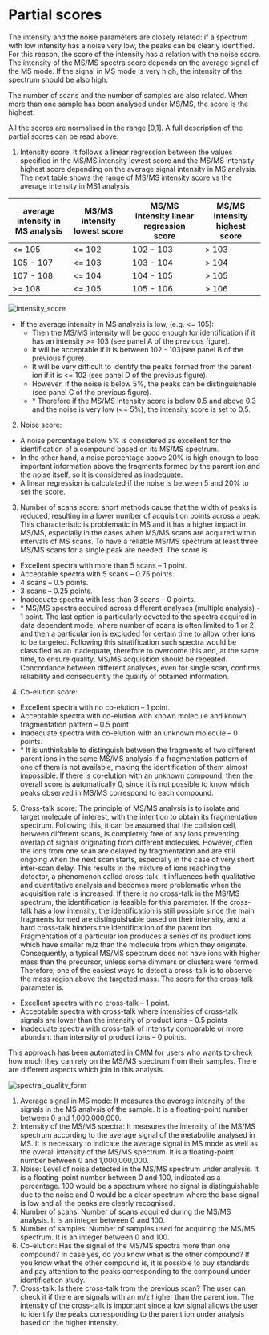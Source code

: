 # Partial scores
The intensity and the noise parameters are closely related: if a spectrum with low intensity has a noise very low, the peaks can be clearly identified. For this reason, the score of the intensity has a relation with the noise score. The intensity of the MS/MS spectra score depends on the average signal of the MS mode. If the signal in MS mode is very high, the intensity of the spectrum should be also high. 

The number of scans and the number of samples are also related. When more than one sample has been analysed under MS/MS, the score is the highest. 

All the scores are normalised in the range [0,1]. A full description of the partial scores can be read above: 

1.	Intensity score: It follows a linear regression between the values specified in the MS/MS intensity lowest score and the MS/MS intensity highest score depending on the average signal intensity in MS analysis. The next table shows the range of MS/MS intensity score vs the average intensity in MS<super>1</super> analysis.

| average intensity in MS analysis | MS/MS intensity lowest score | MS/MS intensity linear regression score | MS/MS intensity highest score |
| --- | --- | --- | --- |
| &lt;= 10<super>5</super> | &lt;= 10<super>2</super> | 10<super>2</super> - 10<super>3</super> | &gt; 10<super>3</super> |
| 10<super>5</super> - 10<super>7</super> | &lt;= 10<super>3</super> | 10<super>3</super> - 10<super>4</super> | &gt; 10<super>4</super> |
| 10<super>7</super> - 10<super>8</super> | &lt;= 10<super>4</super> | 10<super>4</super> - 10<super>5</super> | &gt; 10<super>5</super> |
| &gt;= 10<super>8</super> | &lt;= 10<super>5</super> | 10<super>5</super> - 10<super>6</super> | &gt; 10<super>6</super> |

 
![intensity_score](/images/intensity_score.jpg)

* If the average intensity in MS analysis is low, (e.g. &lt;= 10<super>5</super>): 
  * Then the MS/MS intensity will be good enough for identification if it has an intensity &gt;= 10<super>3</super> (see panel A of the previous figure).
  * It will be acceptable if it is between 10<super>2</super> - 10<super>3</super>(see panel B of the previous figure).
  * It will be very difficult to identify the peaks formed from the parent ion if it is &lt;= 102 (see panel D of the previous figure). 
  * However, if the noise is below 5%, the peaks can be distinguishable (see panel C of the previous figure).
  * \* Therefore if the MS/MS intensity score is below 0.5 and above 0.3 and the noise is very low (&lt;= 5%), the intensity score is set to 0.5. 

2. Noise score: 
  * A noise percentage below 5% is considered as excellent for the identification of a compound based on its MS/MS spectrum. 
  * In the other hand, a noise percentage above 20% is high enough to lose important information above the fragments formed by the parent ion and the noise itself, so it is considered as inadequate. 
  * A linear regression is calculated if the noise is between 5 and 20% to set the score. 

3. Number of scans score: short methods cause that the width of peaks is reduced, resulting in a lower number of acquisition points across a peak. This characteristic is problematic in MS and it has a higher impact in MS/MS, especially in the cases when MS/MS scans are acquired within intervals of MS scans. To have a reliable MS/MS spectrum at least three MS/MS scans for a single peak are needed. The score is 
  * Excellent spectra with more than 5 scans – 1 point.
  * Acceptable spectra with 5 scans – 0.75 points.
  * 4 scans – 0.5 points.
  * 3 scans – 0.25 points.
  * Inadequate spectra with less than 3 scans – 0 points.
  * \* MS/MS spectra acquired across different analyses (multiple analysis) - 1 point. 
The last option is particularly devoted to the spectra acquired in data dependent mode, where number of scans is often limited to 1 or 2 and then a particular ion is excluded for certain time to allow other ions to be targeted. Following this stratification such spectra would be classified as an inadequate, therefore to overcome this and, at the same time, to ensure quality, MS/MS acquisition should be repeated. Concordance between different analyses, even for single scan, confirms reliability and consequently the quality of obtained information.

4. Co-elution score: 
  * Excellent spectra with no co-elution – 1 point.
  * Acceptable spectra with co-elution with known molecule and known fragmentation pattern – 0.5 point. 
  * Inadequate spectra with co-elution with an unknown molecule – 0 points. 
  * \* It is unthinkable to distinguish between the fragments of two different parent ions in the same MS/MS analysis if a fragmentation pattern of one of them is not available, making the identification of them almost impossible. If there is co-elution with an unknown compound, then the overall score is automatically 0, since it is not possible to know which peaks observed in MS/MS correspond to each compound. 

5. Cross-talk score: The principle of MS/MS analysis is to isolate and target molecule of interest, with the intention to obtain its fragmentation spectrum. Following this, it can be assumed that the collision cell, between different scans, is completely free of any ions preventing overlap of signals originating from different molecules. However, often the ions from one scan are delayed by fragmentation and are still ongoing when the next scan starts, especially in the case of very short inter-scan delay. This results in the mixture of ions reaching the detector, a phenomenon called cross-talk. It influences both qualitative and quantitative analysis and becomes more problematic when the acquisition rate is increased.
If there is no cross-talk in the MS/MS spectrum, the identification is feasible for this parameter. If the cross-talk has a low intensity, the identification is still possible since the main fragments formed are distinguishable based on their intensity, and a hard cross-talk hinders the identification of the parent ion. 
Fragmentation of a particular ion produces a series of its product ions which have smaller m/z than the molecule from which they originate. Consequently, a typical MS/MS spectrum does not have ions with higher mass than the precursor, unless some dimmers or clusters were formed. Therefore, one of the easiest ways to detect a cross-talk is to observe the mass region above the targeted mass. The score for the cross-talk parameter is: 
  * Excellent spectra with no cross-talk – 1 point. 
  * Acceptable spectra with cross-talk where intensities of cross-talk signals are lower than the intensity of product ions – 0.5 points 
  * Inadequate spectra with cross-talk of intensity comparable or more abundant than intensity of product ions – 0 points.

This approach has been automated in CMM for users who wants to check how much they can rely on the MS/MS spectrum from their samples. There are different aspects which join in this analysis. 

![spectral_quality_form](/images/spectral_quality_form.jpg) 

1. Average signal in MS mode: It measures the average intensity of the signals in the MS analysis of the sample. It is a floating-point number between 0 and 1,000,000,000.
2. Intensity of the MS/MS spectra: It measures the intensity of the MS/MS spectrum according to the average signal of the metabolite analysed in MS. It is necessary to indicate the average signal in MS mode as well as the overall intensity of the MS/MS spectrum. It is a floating-point number between 0 and 1,000,000,000.
3. Noise: Level of noise detected in the MS/MS spectrum under analysis. It is a floating-point number between 0 and 100, indicated as a percentage. 100 would be a spectrum where no signal is distinguishable due to the noise and 0 would be a clear spectrum where the base signal is low and all the peaks are clearly recognised. 
4. Number of scans: Number of scans acquired during the MS/MS analysis. It is an integer between 0 and 100.
5. Number of samples: Number of samples used for acquiring the MS/MS spectrum. It is an integer between 0 and 100.
6. Co-elution: Has the signal of the MS/MS spectra more than one compound? In case yes, do you know what is the other compound? If you know what the other compound is, it is possible to buy standards and pay attention to the peaks corresponding to the compound under identification study. 
7. Cross-talk: Is there cross-talk from the previous scan? The user can check it if there are signals with an m/z higher than the parent ion. The intensity of the cross-talk is important since a low signal allows the user to identify the peaks corresponding to the parent ion under analysis based on the higher intensity. 
 
